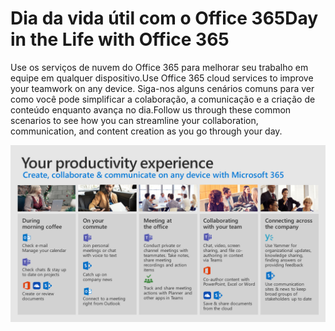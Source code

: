 # <a name="day-in-the-life-with-office-365"></a><span data-ttu-id="0a1fd-101">Dia da vida útil com o Office 365</span><span class="sxs-lookup"><span data-stu-id="0a1fd-101">Day in the Life with Office 365</span></span>

<span data-ttu-id="0a1fd-102">Use os serviços de nuvem do Office 365 para melhorar seu trabalho em equipe em qualquer dispositivo.</span><span class="sxs-lookup"><span data-stu-id="0a1fd-102">Use Office 365 cloud services to improve your teamwork on any device.</span></span>  <span data-ttu-id="0a1fd-103">Siga-nos alguns cenários comuns para ver como você pode simplificar a colaboração, a comunicação e a criação de conteúdo enquanto avança no dia.</span><span class="sxs-lookup"><span data-stu-id="0a1fd-103">Follow us through these common scenarios to see how you can streamline your collaboration, communication, and content creation as you go through your day.</span></span>  

![Dia da vida Visual](media/m365day.png)

